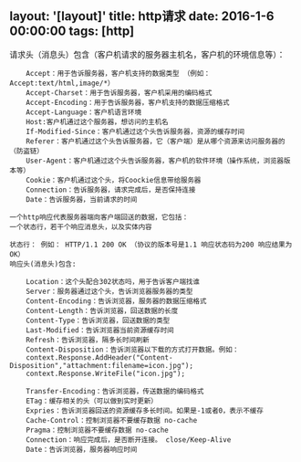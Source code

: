 layout: '[layout]'
title: http请求
date: 2016-1-6 00:00:00
tags: [http]
---

请求头（消息头）包含（客户机请求的服务器主机名，客户机的环境信息等）：

```
    Accept：用于告诉服务器，客户机支持的数据类型 （例如：Accept:text/html,image/*）
    Accept-Charset：用于告诉服务器，客户机采用的编码格式
    Accept-Encoding：用于告诉服务器，客户机支持的数据压缩格式
    Accept-Language：客户机语言环境
    Host:客户机通过这个服务器，想访问的主机名
    If-Modified-Since：客户机通过这个头告诉服务器，资源的缓存时间
    Referer：客户机通过这个头告诉服务器，它（客户端）是从哪个资源来访问服务器的（防盗链）
    User-Agent：客户机通过这个头告诉服务器，客户机的软件环境（操作系统，浏览器版本等）
    Cookie：客户机通过这个头，将Coockie信息带给服务器
    Connection：告诉服务器，请求完成后，是否保持连接
    Date：告诉服务器，当前请求的时间
```

    一个http响应代表服务器端向客户端回送的数据，它包括：
    一个状态行，若干个响应消息头，以及实体内容
   
    状态行： 例如： HTTP/1.1 200 OK （协议的版本号是1.1 响应状态码为200 响应结果为 OK）
    响应头(消息头)包含:
``` 
    Location：这个头配合302状态吗，用于告诉客户端找谁
    Server：服务器通过这个头，告诉浏览器服务器的类型
    Content-Encoding：告诉浏览器，服务器的数据压缩格式
    Content-Length：告诉浏览器，回送数据的长度
    Content-Type：告诉浏览器，回送数据的类型
    Last-Modified：告诉浏览器当前资源缓存时间
    Refresh：告诉浏览器，隔多长时间刷新
    Content-Disposition：告诉浏览器以下载的方式打开数据。例如：
    context.Response.AddHeader("Content-Disposition","attachment:filename=icon.jpg");
    context.Response.WriteFile("icon.jpg"); 
```
```
    Transfer-Encoding：告诉浏览器，传送数据的编码格式
    ETag：缓存相关的头（可以做到实时更新）
    Expries：告诉浏览器回送的资源缓存多长时间。如果是-1或者0，表示不缓存
    Cache-Control：控制浏览器不要缓存数据 no-cache
    Pragma：控制浏览器不要缓存数据 no-cache
    Connection：响应完成后，是否断开连接。 close/Keep-Alive
    Date：告诉浏览器，服务器响应时间
```